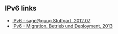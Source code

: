 ## IPv6 links
  - [IPv6 - sage@guug Stuttgart, 2012.07](http://www.guug.de/lokal/stuttgart/folien/sage-guug-stuttgart-20120717.pdf)
  - [IPv6 - Migration, Betrieb und Deployment, 2013](http://chemnitzer.linux-tage.de/2013/vortraege/folien/149_ipv6.pdf)
